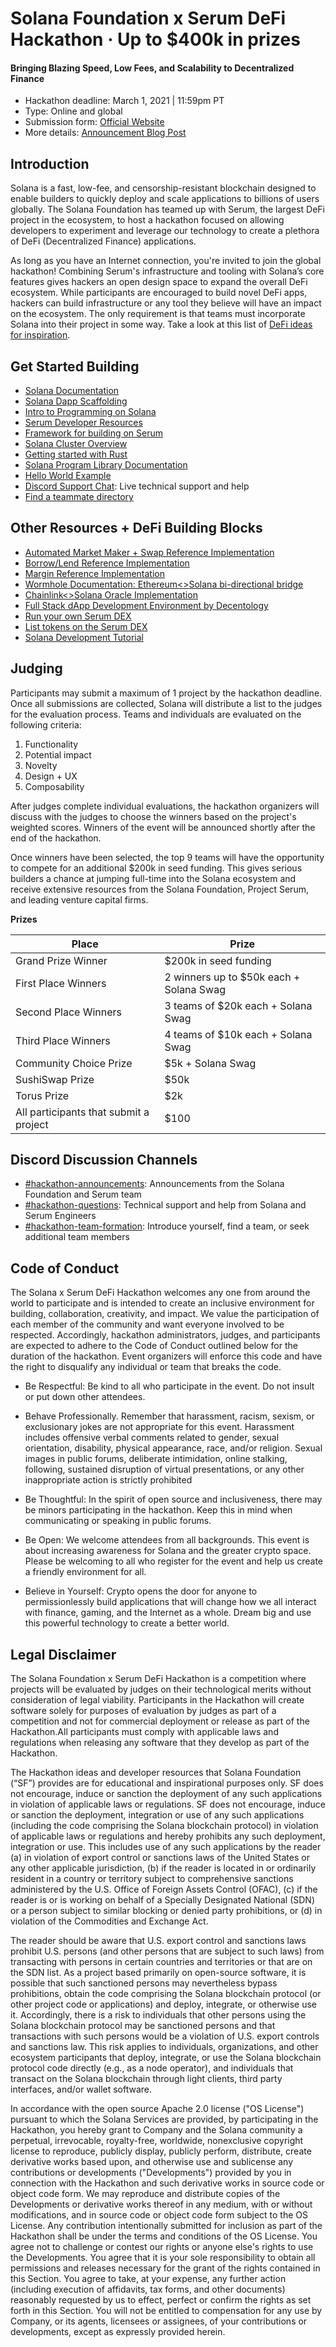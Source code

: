 # Solana Foundation x Serum DeFi Hackathon &middot; Up to $400k in prizes
#### Bringing Blazing Speed, Low Fees, and Scalability to Decentralized Finance

* Hackathon deadline: March 1, 2021 | 11:59pm PT
* Type: Online and global
* Submission form: [Official Website](https://solana.com/defi)
* More details: [Announcement Blog Post](https://medium.com/solana-labs/announcing-the-solana-foundation-x-serum-defi-hackathon-7e34290f8262)

## Introduction
Solana is a fast, low-fee, and censorship-resistant blockchain designed to enable builders to quickly deploy and scale applications to billions of users globally. The Solana Foundation has teamed up with Serum, the largest DeFi project in the ecosystem, to host a hackathon focused on allowing developers to experiment and leverage our technology to create a plethora of DeFi (Decentralized Finance) applications.

As long as you have an Internet connection, you're invited to join the global hackathon! Combining Serum's infrastructure and tooling with Solana’s core features gives hackers an open design space to expand the overall DeFi ecosystem. While participants are encouraged to build novel DeFi apps, hackers can build infrastructure or any tool they believe will have an impact on the ecosystem. The only requirement is that teams must incorporate Solana into their project in some way.  Take a look at this list of [DeFi ideas for inspiration](https://github.com/solana-labs/defi-hackathon/blob/main/ideas.md).

## Get Started Building

* [Solana Documentation](https://docs.solana.com/)
* [Solana Dapp Scaffolding](https://github.com/solana-labs/dapp-scaffold)
* [Intro to Programming on Solana](https://paulx.dev/blog/2021/01/14/programming-on-solana-an-introduction/)
* [Serum Developer Resources](https://serum-academy.com/en/developer-resources/)
* [Framework for building on Serum](https://github.com/project-serum/anchor)
* [Solana Cluster Overview](https://docs.solana.com/cluster/overview)
* [Getting started with Rust](https://www.rust-lang.org/learn)
* [Solana Program Library Documentation](https://spl.solana.com/)
* [Hello World Example](https://github.com/solana-labs/example-helloworld)
* [Discord Support Chat](https://discord.gg/uNHzdyZRMB): Live technical support and help
* [Find a teammate directory](https://airtable.com/shrKQ0KdkKjoejQex/tblRhtznXGRg28mnJ)

## Other Resources + DeFi Building Blocks

* [Automated Market Maker + Swap Reference Implementation](https://github.com/solana-labs/oyster-swap)
* [Borrow/Lend Reference Implementation](https://github.com/solana-labs/oyster-lending)
* [Margin Reference Implementation](https://github.com/solana-labs/oyster-margin)
* [Wormhole Documentation: Ethereum<>Solana bi-directional bridge](https://github.com/certusone/wormhole)
* [Chainlink<>Solana Oracle Implementation](https://github.com/czl1378/solana-flux-aggregator)
* [Full Stack dApp Development Environment by Decentology](https://dappstarter.decentology.com/)
* [Run your own Serum DEX](https://serum-academy.com/en/dex-list/)
* [List tokens on the Serum DEX](https://serum-academy.com/en/add-market/)
* [Solana Development Tutorial](https://solongwallet.medium.com/solana-development-tutorial-things-you-should-know-before-structuring-your-code-807f0e2ee43)

## Judging

Participants may submit a maximum of 1 project by the hackathon deadline. Once all submissions are collected, Solana will distribute a list to the judges for the evaluation process. Teams and individuals are evaluated on the following criteria:

1. Functionality
2. Potential impact
3. Novelty
4. Design + UX
5. Composability

After judges complete individual evaluations, the hackathon organizers will discuss with the judges to choose the winners based on the project's weighted scores. Winners of the event will be announced shortly after the end of the hackathon. 

Once winners have been selected, the top 9 teams will have the opportunity to compete for an additional $200k in seed funding. This gives serious builders a chance at jumping full-time into the Solana ecosystem and receive extensive resources from the Solana Foundation, Project Serum, and leading venture capital firms.

**Prizes**

| Place                                  | Prize                                        |
|----------------------------------------|----------------------------------------------|
| Grand Prize Winner                           | $200k in seed funding  |
| First Place Winners                            | 2 winners up to $50k each + Solana Swag |
| Second Place Winners                          | 3 teams of $20k each + Solana Swag              |
| Third Place Winners                            | 4 teams of $10k each + Solana Swag              |
| Community Choice Prize                 | $5k + Solana Swag              |
| SushiSwap Prize                        | $50k                                          |
| Torus Prize                            | $2k                                          |
| All participants that submit a project | $100                         |

## Discord Discussion Channels

* [#hackathon-announcements](https://discord.gg/PDy4D4EZw9): Announcements from the Solana Foundation and Serum team
* [#hackathon-questions](https://discord.gg/uNHzdyZRMB): Technical support and help from Solana and Serum Engineers
* [#hackathon-team-formation](https://discord.gg/gYAEpBJace): Introduce yourself, find a team, or seek additional team members

## Code of Conduct 

The Solana x Serum DeFi Hackathon welcomes any one from around the world to participate and is intended to create an inclusive environment for building, collaboration, creativity, and impact. We value the participation of each member of the community and want everyone involved to be respected. Accordingly, hackathon administrators, judges, and participants are expected to adhere to the Code of Conduct outlined below for the duration of the hackathon. Event organizers will enforce this code and have the right to disqualify any individual or team that breaks the code.

* Be Respectful: Be kind to all who participate in the event. Do not insult or put down other attendees.

* Behave Professionally. Remember that harassment, racism, sexism, or exclusionary jokes are not appropriate for this event. Harassment includes offensive verbal comments related to gender, sexual orientation, disability, physical appearance, race, and/or religion. Sexual images in public forums, deliberate intimidation, online stalking, following, sustained disruption of virtual presentations, or any other inappropriate action is strictly prohibited

* Be Thoughtful: In the spirit of open source and inclusiveness, there may be minors participating in the hackathon. Keep this in mind when communicating or speaking in public forums.

* Be Open: We welcome attendees from all backgrounds. This event is about increasing awareness for Solana and the greater crypto space. Please be welcoming to all who register for the event and help us create a friendly environment for all.

* Believe in Yourself: Crypto opens the door for anyone to permissionlessly build applications that will change how we all interact with finance, gaming, and the Internet as a whole. Dream big and use this powerful technology to create a better world.

## Legal Disclaimer

The Solana Foundation x Serum DeFi Hackathon is a competition where projects will be evaluated by judges on their technological merits without consideration of legal viability. Participants in the Hackathon will create software solely for purposes of evaluation by judges as part of a competition and not for commercial deployment or release as part of the Hackathon.All participants must comply with applicable laws and regulations when releasing any software that they develop as part of the Hackathon.

The Hackathon ideas and developer resources that Solana Foundation (“SF”) provides are for educational and inspirational purposes only. SF does not encourage, induce or sanction the deployment of any such applications in violation of applicable laws or regulations. SF does not encourage, induce or sanction the deployment, integration or use of any such applications (including the code comprising the Solana blockchain protocol) in violation of applicable laws or regulations and hereby prohibits any such deployment, integration or use. This includes use of any such applications by the reader (a) in violation of export control or sanctions laws of the United States or any other applicable jurisdiction, (b) if the reader is located in or ordinarily resident in a country or territory subject to comprehensive sanctions administered by the U.S. Office of Foreign Assets Control (OFAC), (c) if the reader is or is working on behalf of a Specially Designated National (SDN) or a person subject to similar blocking or denied party prohibitions, or (d) in violation of the Commodities and Exchange Act.

The reader should be aware that U.S. export control and sanctions laws prohibit U.S. persons (and other persons that are subject to such laws) from transacting with persons in certain countries and territories or that are on the SDN list. As a project based primarily on open-source software, it is possible that such sanctioned persons may nevertheless bypass prohibitions, obtain the code comprising the Solana blockchain protocol (or other project code or applications) and deploy, integrate, or otherwise use it. Accordingly, there is a risk to individuals that other persons using the Solana blockchain protocol may be sanctioned persons and that transactions with such persons would be a violation of U.S. export controls and sanctions law. This risk applies to individuals, organizations, and other ecosystem participants that deploy, integrate, or use the Solana blockchain protocol code directly (e.g., as a node operator), and individuals that transact on the Solana blockchain through light clients, third party interfaces, and/or wallet software.

In accordance with the open source Apache 2.0 license ("OS License") pursuant to which the Solana Services are provided, by participating in the Hackathon, you hereby grant to Company and the Solana community a perpetual, irrevocable, royalty-free, worldwide, nonexclusive copyright license to reproduce, publicly display, publicly perform, distribute, create derivative works based upon, and otherwise use and sublicense any contributions or developments ("Developments") provided by you in connection with the Hackathon and such derivative works in source code or object code form. We may reproduce and distribute copies of the Developments or derivative works thereof in any medium, with or without modifications, and in source code or object code form subject to the OS License. Any contribution intentionally submitted for inclusion as part of the Hackathon shall be under the terms and conditions of the OS License. You agree not to challenge or contest our rights or anyone else's rights to use the Developments. You agree that it is your sole responsibility to obtain all permissions and releases necessary for the grant of the rights contained in this Section. You agree to take, at your expense, any further action (including execution of affidavits, tax forms, and other documents) reasonably requested by us to effect, perfect or confirm the rights as set forth in this Section. You will not be entitled to compensation for any use by Company, or its agents, licensees or assignees, of your contributions or developments, except as expressly provided herein.
